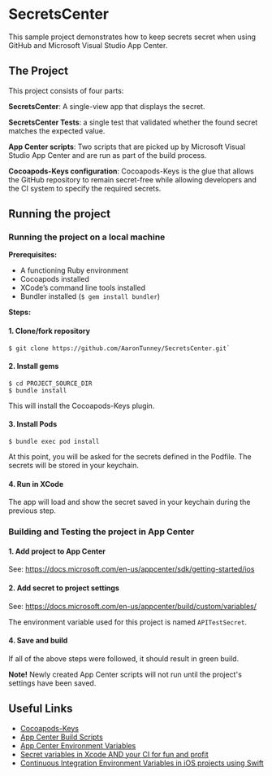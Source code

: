 # SecretsCenter

This sample project demonstrates how to keep secrets secret when using GitHub and Microsoft Visual Studio App Center.

## The Project

This project consists of four parts:

**SecretsCenter**: A single-view app that displays the secret.

**SecretsCenter Tests**: a single test that validated whether the found secret matches the expected value.

**App Center scripts**: Two scripts that are picked up by Microsoft Visual Studio App Center and are run as part of the build process.

**Cocoapods-Keys configuration**: Cocoapods-Keys is the glue that allows the GitHub repository to remain secret-free while allowing developers and the CI system to specify the required secrets.

## Running the project

### Running the project on a local machine

**Prerequisites:**

* A functioning Ruby environment
* Cocoapods installed
* XCode’s command line tools installed
* Bundler installed (``` $ gem install bundler ```)

**Steps:**

#### 1. Clone/fork repository

```
$ git clone https://github.com/AaronTunney/SecretsCenter.git`
```

#### 2. Install gems

```
$ cd PROJECT_SOURCE_DIR
$ bundle install
```

This will install the Cocoapods-Keys plugin.

#### 3. Install Pods

```
$ bundle exec pod install
```

At this point, you will be asked for the secrets defined in the Podfile. The secrets will be stored in your keychain.

#### 4. Run in XCode

The app will load and show the secret saved in your keychain during the previous step.

### Building and Testing the project in App Center

#### 1. Add project to App Center

See: https://docs.microsoft.com/en-us/appcenter/sdk/getting-started/ios

#### 2. Add secret to project settings

See: https://docs.microsoft.com/en-us/appcenter/build/custom/variables/

The environment variable used for this project is named `APITestSecret`. 

#### 4. Save and build

If all of the above steps were followed, it should result in green build.

**Note!**
Newly created App Center scripts will not run until the project's settings have been saved. 

## Useful Links

* [Cocoapods-Keys](https://github.com/orta/cocoapods-keys)
* [App Center Build Scripts](https://docs.microsoft.com/en-us/appcenter/build/custom/scripts/)
* [App Center Environment Variables](https://docs.microsoft.com/en-us/appcenter/build/custom/variables/)
* [Secret variables in Xcode AND your CI for fun and profit](https://medium.com/flawless-app-stories/secret-variables-in-xcode-and-your-ci-for-fun-and-profit-d387a50475d7)
* [Continuous Integration Environment Variables in iOS projects using Swift](https://medium.com/@lucianoalmeida1/continuous-integration-environment-variables-in-ios-projects-using-swift-f72e50176a91)
